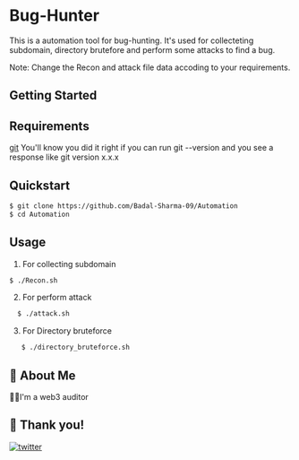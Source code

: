 
#  Bug-Hunter

This is a automation tool for bug-hunting. It's used for collecteting subdomain, directory brutefore and perform some attacks to find a bug.

Note: Change the Recon and attack file data accoding to your requirements.

## Getting Started
## Requirements

[git](https://git-scm.com/book/en/v2/Getting-Started-Installing-Git) 
You'll know you did it right if you can run git --version and you see a response like git version x.x.x


## Quickstart

```bash
$ git clone https://github.com/Badal-Sharma-09/Automation
$ cd Automation
```
    
## Usage

1. For collecting subdomain
```bash
$ ./Recon.sh
```

2. For perform attack
```bash
  $ ./attack.sh
```

3. For Directory bruteforce
```bash
   $ ./directory_bruteforce.sh
```


## 🚀 About Me
👾👾I'm a web3 auditor


## 🔗 Thank you!
[![twitter](https://img.shields.io/badge/twitter-1DA1F2?style=for-the-badge&logo=twitter&logoColor=white)](https://twitter.com/badal_sharma09)

